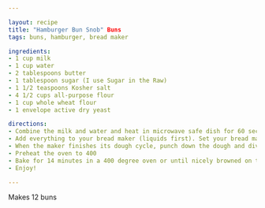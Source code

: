 ```yaml
---

layout: recipe
title: "Hamburger Bun Snob" Buns
tags: buns, hamburger, bread maker

ingredients:
- 1 cup milk
- 1 cup water
- 2 tablespoons butter
- 1 tablespoon sugar (I use Sugar in the Raw)
- 1 1/2 teaspoons Kosher salt
- 4 1/2 cups all-purpose flour
- 1 cup whole wheat flour
- 1 envelope active dry yeast

directions:
- Combine the milk and water and heat in microwave safe dish for 60 seconds (or until warm).
- Add everything to your bread maker (liquids first). Set your bread maker to dough.
- When the maker finishes its dough cycle, punch down the dough and divide into 12 portions They should be a little larger than a golf ball. Make tight balls out of the dough by pulling the dough tightly around and pinching it at the bottom. Place on a baking sheet lined with parchment paper. After the rolls sit for a minute and relax, flatten each ball with the palm of your hand until it is 3 to 4 inches wide. You may want to oil your palm first. Set rolls aside and cover them until they double in size, about 20 minutes. 
- Preheat the oven to 400
- Bake for 14 minutes in a 400 degree oven or until nicely browned on the top and bottom. When they cool a bit, cut in half with a bread knife. They freeze beautifully.
- Enjoy! 

---
```


Makes 12 buns